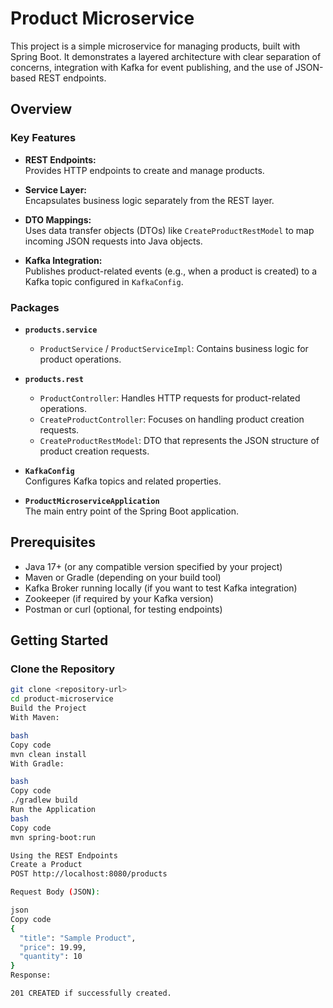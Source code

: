 # Product Microservice

This project is a simple microservice for managing products, built with Spring Boot. It demonstrates a layered architecture with clear separation of concerns, integration with Kafka for event publishing, and the use of JSON-based REST endpoints.

## Overview

### Key Features

- **REST Endpoints:**  
  Provides HTTP endpoints to create and manage products.

- **Service Layer:**  
  Encapsulates business logic separately from the REST layer.

- **DTO Mappings:**  
  Uses data transfer objects (DTOs) like `CreateProductRestModel` to map incoming JSON requests into Java objects.

- **Kafka Integration:**  
  Publishes product-related events (e.g., when a product is created) to a Kafka topic configured in `KafkaConfig`.

### Packages

- **`products.service`**  
  - `ProductService` / `ProductServiceImpl`: Contains business logic for product operations.

- **`products.rest`**  
  - `ProductController`: Handles HTTP requests for product-related operations.  
  - `CreateProductController`: Focuses on handling product creation requests.  
  - `CreateProductRestModel`: DTO that represents the JSON structure of product creation requests.

- **`KafkaConfig`**  
  Configures Kafka topics and related properties.

- **`ProductMicroserviceApplication`**  
  The main entry point of the Spring Boot application.

## Prerequisites

- Java 17+ (or any compatible version specified by your project)
- Maven or Gradle (depending on your build tool)
- Kafka Broker running locally (if you want to test Kafka integration)
- Zookeeper (if required by your Kafka version)
- Postman or curl (optional, for testing endpoints)

## Getting Started

### Clone the Repository

```bash
git clone <repository-url>
cd product-microservice
Build the Project
With Maven:

bash
Copy code
mvn clean install
With Gradle:

bash
Copy code
./gradlew build
Run the Application
bash
Copy code
mvn spring-boot:run

Using the REST Endpoints
Create a Product
POST http://localhost:8080/products

Request Body (JSON):

json
Copy code
{
  "title": "Sample Product",
  "price": 19.99,
  "quantity": 10
}
Response:

201 CREATED if successfully created.
